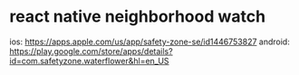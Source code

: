 # react native neighborhood watch


ios: https://apps.apple.com/us/app/safety-zone-se/id1446753827
android: https://play.google.com/store/apps/details?id=com.safetyzone.waterflower&hl=en_US
